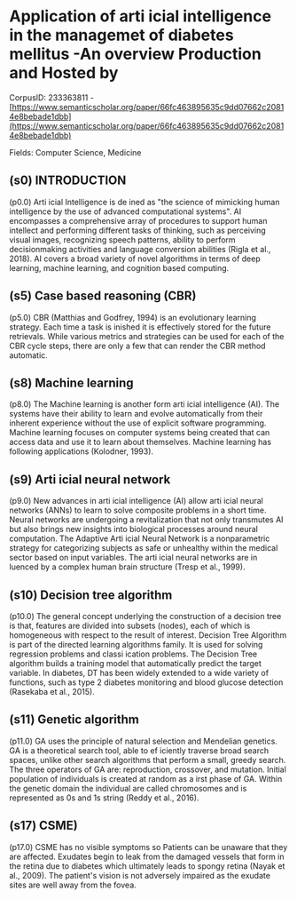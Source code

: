 # Application of arti icial intelligence in the managemet of diabetes mellitus -An overview Production and Hosted by

CorpusID: 233363811 - [https://www.semanticscholar.org/paper/66fc463895635c9dd07662c20814e8bebade1dbb](https://www.semanticscholar.org/paper/66fc463895635c9dd07662c20814e8bebade1dbb)

Fields: Computer Science, Medicine

## (s0) INTRODUCTION
(p0.0) Arti icial Intelligence is de ined as "the science of mimicking human intelligence by the use of advanced computational systems". AI encompasses a comprehensive array of procedures to support human intellect and performing different tasks of thinking, such as perceiving visual images, recognizing speech patterns, ability to perform decisionmaking activities and language conversion abilities (Rigla et al., 2018). AI covers a broad variety of novel algorithms in terms of deep learning, machine learning, and cognition based computing.
## (s5) Case based reasoning (CBR)
(p5.0) CBR (Matthias and Godfrey, 1994) is an evolutionary learning strategy. Each time a task is inished it is effectively stored for the future retrievals. While various metrics and strategies can be used for each of the CBR cycle steps, there are only a few that can render the CBR method automatic. 
## (s8) Machine learning
(p8.0) The Machine learning is another form arti icial intelligence (AI). The systems have their ability to learn and evolve automatically from their inherent experience without the use of explicit software programming. Machine learning focuses on computer systems being created that can access data and use it to learn about themselves. Machine learning has following applications (Kolodner, 1993).
## (s9) Arti icial neural network
(p9.0) New advances in arti icial intelligence (AI) allow arti icial neural networks (ANNs) to learn to solve composite problems in a short time. Neural networks are undergoing a revitalization that not only transmutes AI but also brings new insights into biological processes around neural computation. The Adaptive Arti icial Neural Network is a nonparametric strategy for categorizing subjects as safe or unhealthy within the medical sector based on input variables. The arti icial neural networks are in luenced by a complex human brain structure (Tresp et al., 1999).
## (s10) Decision tree algorithm
(p10.0) The general concept underlying the construction of a decision tree is that, features are divided into subsets (nodes), each of which is homogeneous with respect to the result of interest. Decision Tree Algorithm is part of the directed learning algorithms family. It is used for solving regression problems and classi ication problems. The Decision Tree algorithm builds a training model that automatically predict the target variable. In diabetes, DT has been widely extended to a wide variety of functions, such as type 2 diabetes monitoring and blood glucose detection (Rasekaba et al., 2015).
## (s11) Genetic algorithm
(p11.0) GA uses the principle of natural selection and Mendelian genetics. GA is a theoretical search tool, able to ef iciently traverse broad search spaces, unlike other search algorithms that perform a small, greedy search. The three operators of GA are: reproduction, crossover, and mutation. Initial population of individuals is created at random as a irst phase of GA. Within the genetic domain the individual are called chromosomes and is represented as 0s and 1s string (Reddy et al., 2016).
## (s17) CSME)
(p17.0) CSME has no visible symptoms so Patients can be unaware that they are affected. Exudates begin to leak from the damaged vessels that form in the retina due to diabetes which ultimately leads to spongy retina (Nayak et al., 2009). The patient's vision is not adversely impaired as the exudate sites are well away from the fovea.
